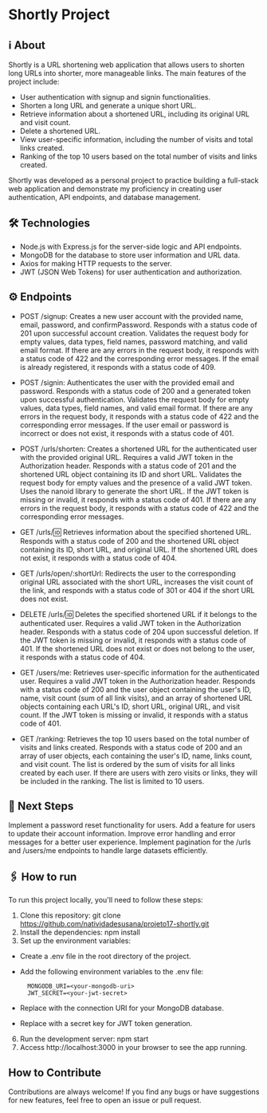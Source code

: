 # Shortly Project

## ℹ️ About
Shortly is a URL shortening web application that allows users to shorten long URLs into shorter, more manageable links. The main features of the project include:

- User authentication with signup and signin functionalities.
- Shorten a long URL and generate a unique short URL.
- Retrieve information about a shortened URL, including its original URL and visit count.
- Delete a shortened URL.
- View user-specific information, including the number of visits and total links created.
- Ranking of the top 10 users based on the total number of visits and links created.
  
Shortly was developed as a personal project to practice building a full-stack web application and demonstrate my proficiency in creating user authentication, API endpoints, and database management.

## 🛠️ Technologies
- Node.js with Express.js for the server-side logic and API endpoints.
- MongoDB for the database to store user information and URL data.
- Axios for making HTTP requests to the server.
- JWT (JSON Web Tokens) for user authentication and authorization.

## ⚙️ Endpoints
- POST /signup: Creates a new user account with the provided name, email, password, and confirmPassword. Responds with a status code of 201 upon successful account creation. Validates the request body for empty values, data types, field names, password matching, and valid email format. If there are any errors in the request body, it responds with a status code of 422 and the corresponding error messages. If the email is already registered, it responds with a status code of 409.

- POST /signin: Authenticates the user with the provided email and password. Responds with a status code of 200 and a generated token upon successful authentication. Validates the request body for empty values, data types, field names, and valid email format. If there are any errors in the request body, it responds with a status code of 422 and the corresponding error messages. If the user email or password is incorrect or does not exist, it responds with a status code of 401.

- POST /urls/shorten: Creates a shortened URL for the authenticated user with the provided original URL. Requires a valid JWT token in the Authorization header. Responds with a status code of 201 and the shortened URL object containing its ID and short URL. Validates the request body for empty values and the presence of a valid JWT token. Uses the nanoid library to generate the short URL. If the JWT token is missing or invalid, it responds with a status code of 401. If there are any errors in the request body, it responds with a status code of 422 and the corresponding error messages.

- GET /urls/:id: Retrieves information about the specified shortened URL. Responds with a status code of 200 and the shortened URL object containing its ID, short URL, and original URL. If the shortened URL does not exist, it responds with a status code of 404.

- GET /urls/open/:shortUrl: Redirects the user to the corresponding original URL associated with the short URL, increases the visit count of the link, and responds with a status code of 301 or 404 if the short URL does not exist.

- DELETE /urls/:id: Deletes the specified shortened URL if it belongs to the authenticated user. Requires a valid JWT token in the Authorization header. Responds with a status code of 204 upon successful deletion. If the JWT token is missing or invalid, it responds with a status code of 401. If the shortened URL does not exist or does not belong to the user, it responds with a status code of 404.

- GET /users/me: Retrieves user-specific information for the authenticated user. Requires a valid JWT token in the Authorization header. Responds with a status code of 200 and the user object containing the user's ID, name, visit count (sum of all link visits), and an array of shortened URL objects containing each URL's ID, short URL, original URL, and visit count. If the JWT token is missing or invalid, it responds with a status code of 401.

- GET /ranking: Retrieves the top 10 users based on the total number of visits and links created. Responds with a status code of 200 and an array of user objects, each containing the user's ID, name, links count, and visit count. The list is ordered by the sum of visits for all links created by each user. If there are users with zero visits or links, they will be included in the ranking. The list is limited to 10 users.

## 🚀 Next Steps
Implement a password reset functionality for users.
Add a feature for users to update their account information.
Improve error handling and error messages for a better user experience.
Implement pagination for the /urls and /users/me endpoints to handle large datasets efficiently.

## 🖇 How to run
To run this project locally, you'll need to follow these steps:

1. Clone this repository: git clone https://github.com/natividadesusana/projeto17-shortly.git
2. Install the dependencies: npm install
3. Set up the environment variables:
- Create a .env file in the root directory of the project.
- Add the following environment variables to the .env file:

        MONGODB_URI=<your-mongodb-uri>
        JWT_SECRET=<your-jwt-secret>

- Replace <your-mongodb-uri> with the connection URI for your MongoDB database.
- Replace <your-jwt-secret> with a secret key for JWT token generation.
6. Run the development server: npm start
7. Access http://localhost:3000 in your browser to see the app running.

## How to Contribute
Contributions are always welcome! If you find any bugs or have suggestions for new features, feel free to open an issue or pull request.
